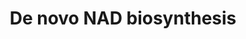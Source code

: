 ---
annotations:
- id: PW:0000002
  parent: classic metabolic pathway
  type: Pathway Ontology
  value: classic metabolic pathway
- id: PW:0001276
  parent: classic metabolic pathway
  type: Pathway Ontology
  value: de novo nicotinamide adenine dinucleotide biosynthetic pathway
authors:
- M.Braymer
- MaintBot
- Christine Chichester
- Egonw
- Khanspers
- Eweitz
citedin: ''
communities: []
description: Based on http://pathway.yeastgenome.org/biocyc/
last-edited: 2024-08-16
ndex: null
organisms:
- Saccharomyces cerevisiae
redirect_from:
- /index.php/Pathway:WP541
- /instance/WP541
- /instance/WP541_r135305
revision: r135305
schema-jsonld:
- '@context': https://schema.org/
  '@id': https://wikipathways.github.io/pathways/WP541.html
  '@type': Dataset
  creator:
    '@type': Organization
    name: WikiPathways
  description: Based on http://pathway.yeastgenome.org/biocyc/
  keywords:
  - 2-Amino-3-carboxymuconate semialdehyde
  - 3-hydroxy-L-kynurenine
  - 3-hydroxyanthranilate
  - AMP
  - ATP
  - BNA1
  - BNA2
  - BNA3
  - BNA4
  - BNA5
  - BNA6
  - CO2
  - H2O
  - L-Formylkynurenine
  - L-alanine
  - L-glutamate
  - L-glutamine
  - L-tryptophan
  - NAD
  - NADP
  - NADPH
  - NMA1
  - NMA2
  - O2
  - PRPP
  - QNS1
  - deamido-NAD
  - formate
  - kynurenine
  - pyrophosphate
  - quinolinate
  license: CC0
  name: De novo NAD biosynthesis
seo: CreativeWork
title: De novo NAD biosynthesis
wpid: WP541
---